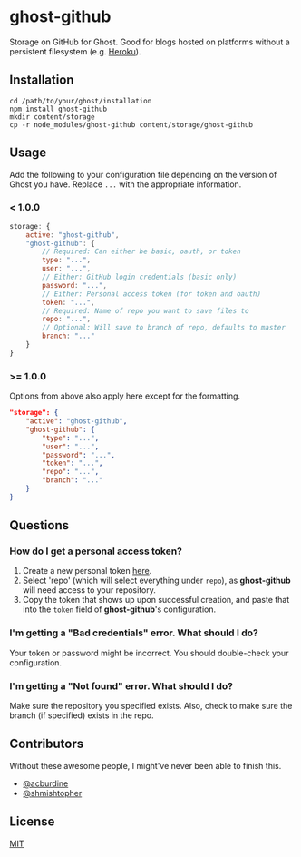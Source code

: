 # ghost-github
Storage on GitHub for Ghost. Good for blogs hosted on platforms without a persistent filesystem (e.g. [Heroku](https://heroku.com)).

## Installation
```
cd /path/to/your/ghost/installation
npm install ghost-github
mkdir content/storage
cp -r node_modules/ghost-github content/storage/ghost-github
```

## Usage
Add the following to your configuration file depending on the version of Ghost you have. Replace `...` with the appropriate information.

### < 1.0.0
```js
storage: {
    active: "ghost-github",
    "ghost-github": {
        // Required: Can either be basic, oauth, or token
        type: "...",
        user: "...",
        // Either: GitHub login credentials (basic only)
        password: "...",
        // Either: Personal access token (for token and oauth)
        token: "...",
        // Required: Name of repo you want to save files to
        repo: "...",
        // Optional: Will save to branch of repo, defaults to master
        branch: "..."
    }
}
```

### >= 1.0.0
Options from above also apply here except for the formatting.
```json
"storage": {
    "active": "ghost-github",
    "ghost-github": {
        "type": "...",
        "user": "...",
        "password": "...",
        "token": "...",
        "repo": "...",
        "branch": "..."
    }
}

```

## Questions
### How do I get a personal access token?
1. Create a new personal token [here](https://github.com/settings/tokens/new).
2. Select 'repo' (which will select everything under `repo`), as **ghost-github** will need access to your repository.
3. Copy the token that shows up upon successful creation, and paste that into the `token` field of **ghost-github**'s configuration.

### I'm getting a "Bad credentials" error. What should I do?
Your token or password might be incorrect. You should double-check your configuration.

### I'm getting a "Not found" error. What should I do?
Make sure the repository you specified exists. Also, check to make sure the branch (if specified) exists in the repo.

## Contributors
Without these awesome people, I might've never been able to finish this.
- [@acburdine](https://github.com/acburdine)
- [@shmishtopher](https://github.com/shmishtopher)

## License
[MIT](LICENSE.txt)